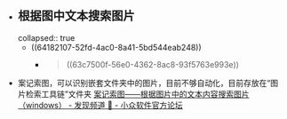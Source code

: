 - ## 根据图中文本搜索图片
  collapsed:: true
	- ((64182107-52fd-4ac0-8a41-5bd544eab248))
		- > ((63c7500f-56e0-4362-8ac8-93f5763e993e))
- 案记索图，可以识别嵌套文件夹中的图片，目前不够自动化，目前存放在“图片检索工具链”文件夹 [案记索图——根据图片中的文本内容搜索图片（windows） - 发现频道 🔎 - 小众软件官方论坛](https://meta.appinn.net/t/topic/43188)